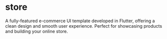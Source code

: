 # store

A fully-featured e-commerce UI template developed in Flutter, offering a clean design and smooth user experience. Perfect for showcasing products and building your online store.
